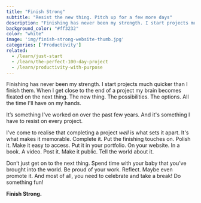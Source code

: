 ```yaml
---
title: "Finish Strong"
subtitle: "Resist the new thing. Pitch up for a few more days"
description: "Finishing has never been my strength. I start projects much quicker than I finish them. When I get close to the end of a project my brain becomes fixated on the next thing. The new thing. The possibilities. The options. All the time I'll have on my hands."
background_color: "#ff3232"
color: "white"
image: 'img/finish-strong-website-thumb.jpg'
categories: ['Productivity']
related:
  - /learn/just-start
  - /learn/the-perfect-100-day-project
  - /learn/productivity-with-purpose
---
```


Finishing has never been my strength. I start projects much quicker than I finish them. When I get close to the end of a project my brain becomes fixated on the next thing. The new thing. The possibilities. The options. All the time I'll have on my hands.

It’s something I've worked on over the past few years. And it's something I have to resist on every project.

I've come to realise that completing a project *well* is what sets it apart. It's what makes it memorable. Complete it. Put the finishing touches on. Polish it. Make it easy to access. Put it in your portfolio. On your website. In a book. A video. Post it. Make it public. Tell the world about it.

Don’t just get on to the next thing. Spend time with your baby that you’ve brought into the world. Be proud of your work. Reflect. Maybe even promote it. And most of all, you need to celebrate and take a break! Do something fun!

**Finish Strong.**